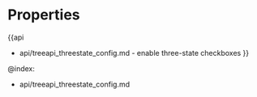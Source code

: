 Properties
==========

{{api
- api/treeapi_threestate_config.md - enable three-state checkboxes
}}

@index:
- api/treeapi_threestate_config.md

